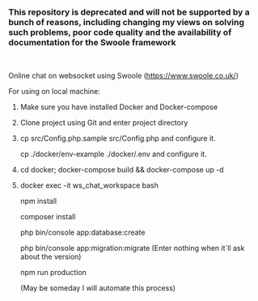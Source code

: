 <h3>This repository is deprecated and will not be supported by a bunch of reasons, including changing my views on solving such problems, poor code quality and the availability of documentation for the Swoole framework</h3>

<br/>

Online chat on websocket using Swoole (https://www.swoole.co.uk/)

For using on local machine:
1. Make sure you have installed Docker and Docker-compose
2. Clone project using Git and enter project directory
3. cp src/Config.php.sample src/Config.php and configure it.

   cp ./docker/env-example ./docker/.env and configure it.
4. cd docker; docker-compose build && docker-compose up -d
5. docker exec -it ws_chat_workspace bash

   npm install
  
   composer install
   
   php bin/console app:database:create
   
   php bin/console app:migration:migrate (Enter nothing when it`ll ask about the version)
   
   npm run production
   
   (May be someday I will automate this process)
  
